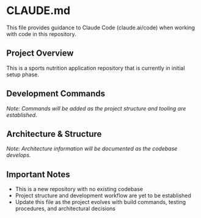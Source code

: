 # CLAUDE.md

This file provides guidance to Claude Code (claude.ai/code) when working with code in this repository.

## Project Overview

This is a sports nutrition application repository that is currently in initial setup phase.

## Development Commands

*Note: Commands will be added as the project structure and tooling are established.*

## Architecture & Structure

*Note: Architecture information will be documented as the codebase develops.*

## Important Notes

- This is a new repository with no existing codebase
- Project structure and development workflow are yet to be established
- Update this file as the project evolves with build commands, testing procedures, and architectural decisions